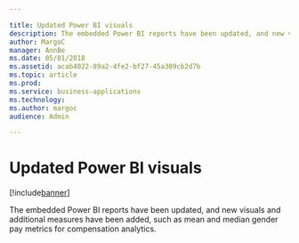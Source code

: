 ```yaml
---

title: Updated Power BI visuals
description: The embedded Power BI reports have been updated, and new visuals and additional measures have been added, such as mean and median gender pay metrics for compensation analytics.
author: MargoC
manager: AnnBe
ms.date: 05/01/2018
ms.assetid: acab4022-89a2-4fe2-bf27-45a309cb2d7b
ms.topic: article
ms.prod: 
ms.service: business-applications
ms.technology: 
ms.author: margoc
audience: Admin

---
```

#  Updated Power BI visuals




[!include[banner](../../../includes/banner.md)]

The embedded Power BI reports have been updated, and new visuals and additional
measures have been added, such as mean and median gender pay metrics for
compensation analytics.
